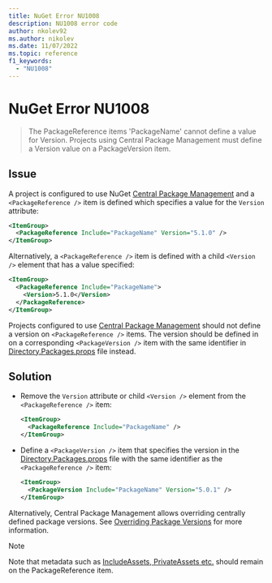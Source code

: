 ```yaml
---
title: NuGet Error NU1008
description: NU1008 error code
author: nkolev92
ms.author: nikolev
ms.date: 11/07/2022
ms.topic: reference
f1_keywords: 
  - "NU1008"
---
```


# NuGet Error NU1008

> The PackageReference items 'PackageName' cannot define a value for Version.  Projects using Central Package Management must define a Version value on a PackageVersion item.

## Issue

A project is configured to use NuGet [Central Package Management](../../consume-packages/Central-Package-Management.md) and a `<PackageReference />` item is defined which specifies a value for the `Version` attribute:

```xml
<ItemGroup>
  <PackageReference Include="PackageName" Version="5.1.0" />
</ItemGroup>
```

Alternatively, a `<PackageReference />` item is defined with a child `<Version />` element that has a value specified:
```xml
<ItemGroup>
  <PackageReference Include="PackageName">
    <Version>5.1.0</Version>
  </PackageReference>
</ItemGroup>
```

Projects configured to use [Central Package Management](../../consume-packages/Central-Package-Management.md) should not define a version on `<PackageReference />` items.
The version should be defined in on a corresponding `<PackageVersion />` item with the same identifier in [Directory.Packages.props](../../consume-packages/Central-Package-Management.md#enabling-central-package-management) file instead.

## Solution

- Remove the `Version` attribute or child `<Version />` element from the `<PackageReference />` item:

  ```xml
  <ItemGroup>
    <PackageReference Include="PackageName" />
  </ItemGroup>
  ```

- Define a `<PackageVersion />` item that specifies the version in the [Directory.Packages.props](../../consume-packages/Central-Package-Management.md#enabling-central-package-management) file with the same identifier as the `<PackageReference />` item:

  ```xml
  <ItemGroup>
    <PackageVersion Include="PackageName" Version="5.0.1" />
  </ItemGroup>
  ```

Alternatively, Central Package Management allows overriding centrally defined package versions. See [Overriding Package Versions](../../consume-packages/Central-Package-Management.md#overriding-package-versions) for more information.

> [!NOTE]
> Note that metadata such as [IncludeAssets, PrivateAssets etc.](../../consume-packages/Package-References-in-Project-Files.md#controlling-dependency-assets) should remain on the PackageReference item.
